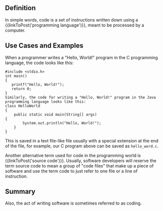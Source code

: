 ## Definition

In simple words, code is a set of instructions written down using a {{linkToPost('programming language')}}, meant to be processed by a computer. 

## Use Cases and Examples

When a programmer writes a "Hello, World!" program in the C programming language, the code looks like this:

```
#include <stdio.h>
int main() 
{
   printf("Hello, World!");
   return 0;
}
Similarly, the code for writing a "Hello, World!" program in the Java programming language looks like this:
class HelloWorld 
{
    public static void main(String[] args) 
{
        System.out.println("Hello, World!"); 
    }
}
```
This is saved in a text file-like file usually with a special extension at the end of the file, for example, our C program above can be saved as `hello_word.c`.

Another alternative term used for code in the programming world is {{linkToPost('source code')}}. Usually, software developers will reserve the term source code to mean a group of "code files" that make up a piece of software and use the term code to just refer to one file or a line of instruction.

## Summary
Also, the act of writing software is sometimes referred to as coding.